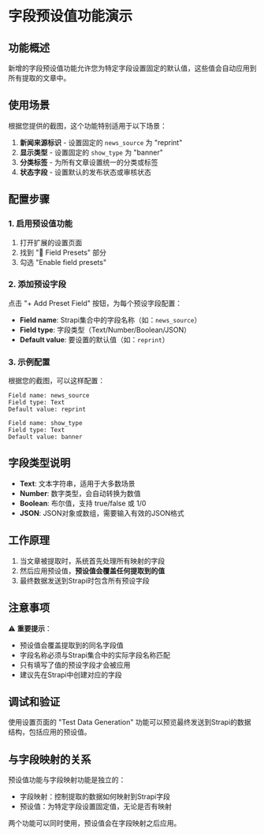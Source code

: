# 字段预设值功能演示

## 功能概述

新增的字段预设值功能允许您为特定字段设置固定的默认值，这些值会自动应用到所有提取的文章中。

## 使用场景

根据您提供的截图，这个功能特别适用于以下场景：

1. **新闻来源标识** - 设置固定的 `news_source` 为 "reprint"
2. **显示类型** - 设置固定的 `show_type` 为 "banner"
3. **分类标签** - 为所有文章设置统一的分类或标签
4. **状态字段** - 设置默认的发布状态或审核状态

## 配置步骤

### 1. 启用预设值功能

1. 打开扩展的设置页面
2. 找到 "🎯 Field Presets" 部分
3. 勾选 "Enable field presets"

### 2. 添加预设字段

点击 "+ Add Preset Field" 按钮，为每个预设字段配置：

- **Field name**: Strapi集合中的字段名称（如：`news_source`）
- **Field type**: 字段类型（Text/Number/Boolean/JSON）
- **Default value**: 要设置的默认值（如：`reprint`）

### 3. 示例配置

根据您的截图，可以这样配置：

```
Field name: news_source
Field type: Text
Default value: reprint

Field name: show_type  
Field type: Text
Default value: banner
```

## 字段类型说明

- **Text**: 文本字符串，适用于大多数场景
- **Number**: 数字类型，会自动转换为数值
- **Boolean**: 布尔值，支持 true/false 或 1/0
- **JSON**: JSON对象或数组，需要输入有效的JSON格式

## 工作原理

1. 当文章被提取时，系统首先处理所有映射的字段
2. 然后应用预设值，**预设值会覆盖任何提取到的值**
3. 最终数据发送到Strapi时包含所有预设字段

## 注意事项

⚠️ **重要提示**：
- 预设值会覆盖提取到的同名字段值
- 字段名称必须与Strapi集合中的实际字段名称匹配
- 只有填写了值的预设字段才会被应用
- 建议先在Strapi中创建对应的字段

## 调试和验证

使用设置页面的 "Test Data Generation" 功能可以预览最终发送到Strapi的数据结构，包括应用的预设值。

## 与字段映射的关系

预设值功能与字段映射功能是独立的：
- 字段映射：控制提取的数据如何映射到Strapi字段
- 预设值：为特定字段设置固定值，无论是否有映射

两个功能可以同时使用，预设值会在字段映射之后应用。 